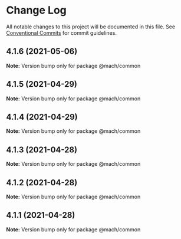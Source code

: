 # Change Log

All notable changes to this project will be documented in this file.
See [Conventional Commits](https://conventionalcommits.org) for commit guidelines.

## 4.1.6 (2021-05-06)

**Note:** Version bump only for package @mach/common





## 4.1.5 (2021-04-29)

**Note:** Version bump only for package @mach/common





## 4.1.4 (2021-04-29)

**Note:** Version bump only for package @mach/common





## 4.1.3 (2021-04-28)

**Note:** Version bump only for package @mach/common





## 4.1.2 (2021-04-28)

**Note:** Version bump only for package @mach/common





## 4.1.1 (2021-04-28)

**Note:** Version bump only for package @mach/common
